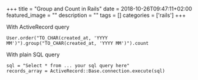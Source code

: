 +++
title =  "Group and Count in Rails"
date = 2018-10-26T09:47:11+02:00
featured_image = ""
description = ""
tags = []
categories = ['rails']
+++

With ActiveRecord query

    User.order("TO_CHAR(created_at, 'YYYY MM')").group("TO_CHAR(created_at, 'YYYY MM')").count


With plain SQL query

    sql = "Select * from ... your sql query here"
    records_array = ActiveRecord::Base.connection.execute(sql)
